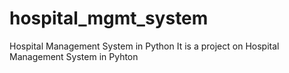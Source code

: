 # hospital_mgmt_system
Hospital Management System in Python 
It is a project on Hospital Management System in Pyhton
